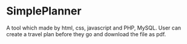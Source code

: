 # SimplePlanner

A tool which made by html, css, javascript and PHP, MySQL. User can create a travel plan before they go and download the file as pdf.
